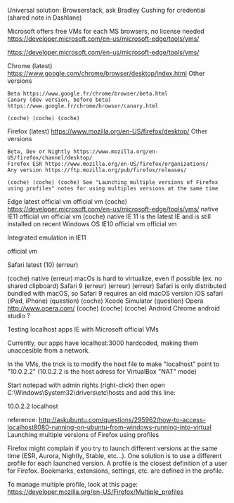 Universal solution: Browserstack, ask Bradley Cushing for credential (shared note in Dashlane)

Microsoft offers free VMs for each MS browsers, no license needed https://developer.microsoft.com/en-us/microsoft-edge/tools/vms/


https://developer.microsoft.com/en-us/microsoft-edge/tools/vms/


Chrome (latest) https://www.google.com/chrome/browser/desktop/index.html
 Other versions

    Beta https://www.google.fr/chrome/browser/beta.html
    Canary (dev version, before beta) https://www.google.fr/chrome/browser/canary.html

	(coche)	(coche)	(coche)

Firefox (latest) https://www.mozilla.org/en-US/firefox/desktop/
 Other versions

    Beta, Dev or Nightly https://www.mozilla.org/en-US/firefox/channel/desktop/
    Firefox ESR https://www.mozilla.org/en-US/firefox/organizations/
    Any version https://ftp.mozilla.org/pub/firefox/releases/

	(coche)	(coche)	(coche)	See "Launching multiple versions of Firefox using profiles" notes for using multiples versions at the same time
Edge latest	official vm	official vm	(coche) https://developer.microsoft.com/en-us/microsoft-edge/tools/vms/
native
IE11	official vm	official vm	(coche)
native	IE 11 is the latest IE and is still installed on recent Windows OS
IE10	official vm	official vm

Integrated emulation in IE11

official vm

Safari latest (10)	(erreur)

(coche)
native
	(erreur)	macOs is hard to virtualize, even if possible (ex. no shared clipboard)
Safari 9	(erreur)	(erreur)	(erreur)	Safari is only distributed bundled with macOS, so Safari 9 requires an old macOS version
iOS safari (iPad, iPhone)	(question)	(coche)
Xcode Simulator	(question)
Opera http://www.opera.com/	(coche)	(coche)	(coche)
Android Chrome	 	 	 	android studio ?



Testing localhost apps IE with Microsoft official VMs

Currently, our apps have localhost:3000 hardcoded, making them unaccesible from a network.

In the VMs, the trick is to modify the host file to make "localhost" point to "10.0.2.2" (10.0.2.2 is the host adress for VirtualBox "NAT" mode)

Start notepad with admin rights (right-click) then open C:\Windows\System32\drivers\etc\hosts and add this line:

10.0.2.2  localhost

reference: http://askubuntu.com/questions/295962/how-to-access-localhost8080-running-on-ubuntu-from-windows-running-into-virtual
Launching multiple versions of Firefox using profiles

Firefox might complain if you try to launch different versions at the same time (ESR, Aurora, Nightly, Stable, etc…). One solution is to use a different profile for each launched version. A profile is the closest definition of a user for Firefox. Bookmarks, extensions, settings, etc. are defined in the profile.

To manage multiple profile, look at this page: https://developer.mozilla.org/en-US/Firefox/Multiple_profiles

